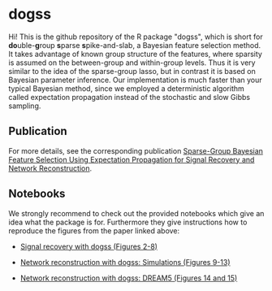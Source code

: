 # dogss

Hi! This is the github repository of the R package "dogss", which is short for **do**uble-**g**roup **s**parse **s**pike-and-slab, a Bayesian feature selection method. It takes advantage of known group structure of the features, where sparsity is assumed on the between-group and within-group levels. Thus it is very similar to the idea of the sparse-group lasso, but in contrast it is based on Bayesian parameter inference. Our implementation is much faster than your typical Bayesian method, since we employed a deterministic algorithm called expectation propagation instead of the stochastic and slow Gibbs sampling.

## Publication

For more details, see the corresponding publication [Sparse-Group Bayesian Feature Selection Using Expectation Propagation for Signal Recovery and Network Reconstruction](https://arxiv.org/abs/1809.09367).

## Notebooks

We strongly recommend to check out the provided notebooks which give an idea what the package is for. Furthermore they give instructions how to reproduce the figures from the paper linked above:

* [Signal recovery with dogss (Figures 2-8)](notebooks/signal_recovery/signal_recovery.md)

* [Network reconstruction with dogss: Simulations (Figures 9-13)](notebooks/networks/networks.md)

* [Network reconstruction with dogss: DREAM5 (Figures 14 and 15)](notebooks/networks/networks_dream5.md)
